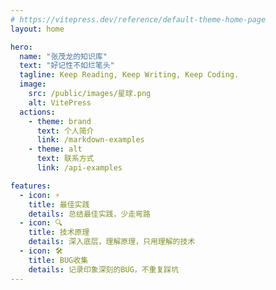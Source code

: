 ```yaml
---
# https://vitepress.dev/reference/default-theme-home-page
layout: home

hero:
  name: "张茂龙的知识库"
  text: "好记性不如烂笔头"
  tagline: Keep Reading, Keep Writing, Keep Coding.
  image:
    src: /public/images/星球.png
    alt: VitePress
  actions:
    - theme: brand
      text: 个人简介
      link: /markdown-examples
    - theme: alt
      text: 联系方式
      link: /api-examples

features:
  - icon: ⚡️
    title: 最佳实践
    details: 总结最佳实践，少走弯路
  - icon: 🔍
    title: 技术原理
    details: 深入底层，理解原理，只用理解的技术
  - icon: 🛠
    title: BUG收集
    details: 记录印象深刻的BUG，不重复踩坑
---
```


